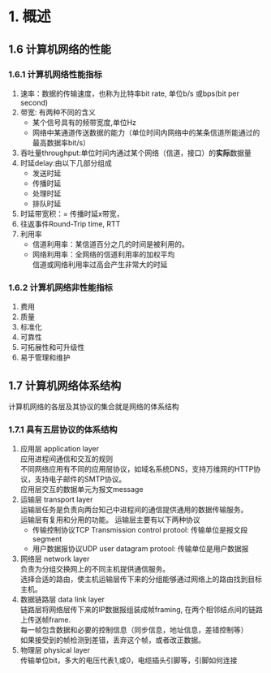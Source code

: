 # 1. 概述
## 1.6 计算机网络的性能
### 1.6.1 计算机网络性能指标
1. 速率：数据的传输速度，也称为比特率bit rate, 单位b/s 或bps(bit per second)
2. 带宽: 有两种不同的含义
    - 某个信号具有的频带宽度,单位Hz
    - 网络中某通道传送数据的能力（单位时间内网络中的某条信道所能通过的最高数据率bit/s）
3. 吞吐量throughput:单位时间内通过某个网络（信道，接口）的**实际**数据量
4. 时延delay:由以下几部分组成
    - 发送时延
    - 传播时延
    - 处理时延
    - 排队时延
5. 时延带宽积：= 传播时延x带宽，
6. 往返事件Round-Trip time, RTT
7. 利用率
    - 信道利用率：某信道百分之几的时间是被利用的。
    - 网络利用率：全网络的信道利用率的加权平均  
    信道或网络利用率过高会产生非常大的时延
### 1.6.2 计算机网络非性能指标
1. 费用
2. 质量
3. 标准化
4. 可靠性
5. 可拓展性和可升级性
6. 易于管理和维护

## 1.7 计算机网络体系结构
计算机网络的各层及其协议的集合就是网络的体系结构
### 1.7.1 具有五层协议的体系结构
1. 应用层 application layer  
    应用进程间通信和交互的规则  
    不同网络应用有不同的应用层协议，如域名系统DNS，支持万维网的HTTP协议，支持电子邮件的SMTP协议。  
    应用层交互的数据单元为报文message
2. 运输层 transport layer  
    运输层任务是负责向两台知己中进程间的通信提供通用的数据传输服务。  
    运输层有复用和分用的功能。
    运输层主要有以下两种协议  
    - 传输控制协议TCP Transmission control protool: 传输单位是报文段segment
    - 用户数据报协议UDP user datagram protool: 传输单位是用户数据报
3. 网络层 network layer  
    负责为分组交换网上的不同主机提供通信服务。  
    选择合适的路由，使主机运输层传下来的分组能够通过网络上的路由找到目标主机。
4. 数据链路层 data link layer  
    链路层将网络层传下来的IP数据报组装成帧framing, 在两个相邻结点间的链路上传送帧frame.  
    每一帧包含数据和必要的控制信息（同步信息，地址信息，差错控制等）  
    如果接受到的帧检测到差错，丢弃这个帧，或者改正数据。
5. 物理层 physical layer  
    传输单位bit，多大的电压代表1,或0，电缆插头引脚等，引脚如何连接
